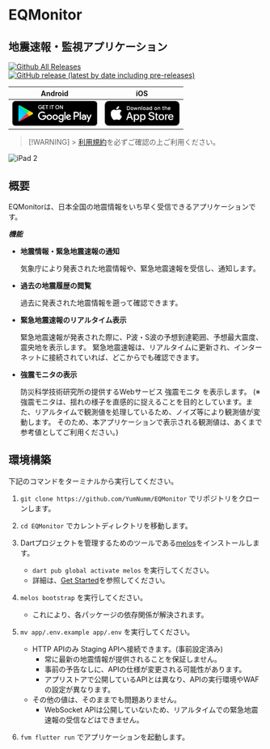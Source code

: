 # EQMonitor

## 地震速報・監視アプリケーション

[![Github All Releases](https://img.shields.io/github/downloads/EQMonitor/EQMonitor/total.svg)](https://github.com/EQMonitor/EQMonitor/tags)
[![GitHub release (latest by date including pre-releases)](https://img.shields.io/github/v/release/EQMonitor/EQMonitor?color=blue&include_prereleases&label=Release)](https://github.com/EQMonitor/EQMonitor/releases/latest)

|                                                                                    Android                                                                                     |                                                                                                iOS                                                                                                |
| :----------------------------------------------------------------------------------------------------------------------------------------------------------------------------: | :-----------------------------------------------------------------------------------------------------------------------------------------------------------------------------------------------: |
| [<img src="https://github.com/YumNumm/YumNumm/raw/main/resources/img/google-play-badge.png" height="50">](https://play.google.com/store/apps/details?id=net.yumnumm.eqmonitor) | [<img src="https://github.com/YumNumm/YumNumm/raw/main/resources/img/appstore-badge.png" height="50">](https://apps.apple.com/ja/app/eqmonitor-%E5%9C%B0%E9%9C%87%E9%80%9F%E5%A0%B1/id6447546703) |

> [!WARNING] > [利用規約](https://github.com/EQMonitor/EQMonitor/blob/main/assets/docs/term_of_service.md)を必ずご確認の上ご利用ください。

![iPad 2](https://github.com/YumNumm/EQMonitor/assets/73390859/127f88f5-9e4f-40b5-a7f2-48efe0932c0c)

## 概要

EQMonitorは、日本全国の地震情報をいち早く受信できるアプリケーションです。

**_機能_**

- **地震情報・緊急地震速報の通知**

  気象庁により発表された地震情報や、緊急地震速報を受信し、通知します。

- **過去の地震履歴の閲覧**

  過去に発表された地震情報を遡って確認できます。

- **緊急地震速報のリアルタイム表示**

  緊急地震速報が発表された際に、P波・S波の予想到達範囲、予想最大震度、震央地を表示します。
  緊急地震速報は、リアルタイムに更新され、インターネットに接続されていれば、どこからでも確認できます。

- **強震モニタの表示**

  防災科学技術研究所の提供するWebサービス 強震モニタ を表示します。
  (※ 強震モニタは、揺れの様子を直感的に捉えることを目的としています。また、リアルタイムで観測値を処理しているため、ノイズ等により観測値が変動します。
  そのため、本アプリケーションで表示される観測値は、あくまで参考値としてご利用ください。)

## 環境構築

下記のコマンドをターミナルから実行してください。

1. `git clone https://github.com/YumNumm/EQMonitor` でリポジトリをクローンします。

1. `cd EQMonitor` でカレントディレクトリを移動します。

1. Dartプロジェクトを管理するためのツールである[melos](https://melos.invertase.dev/)をインストールします。

   - `dart pub global activate melos` を実行してください。
   - 詳細は、[Get Started](https://melos.invertase.dev/~melos-latest/getting-started)を参照してください。

1. `melos bootstrap` を実行してください。

   - これにより、各パッケージの依存関係が解決されます。

1. `mv app/.env.example app/.env` を実行してください。

   - HTTP APIのみ Staging APIへ接続できます。(事前設定済み)
     - 常に最新の地震情報が提供されることを保証しません。
     - 事前の予告なしに、APIの仕様が変更される可能性があります。
     - アプリストアで公開しているAPIとは異なり、APIの実行環境やWAFの設定が異なります。
   - その他の値は、そのままでも問題ありません。
     - WebSocket APIは公開していないため、リアルタイムでの緊急地震速報の受信などはできません。

1. `fvm flutter run` でアプリケーションを起動します。
